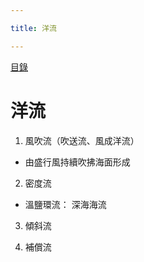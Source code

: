 ```yaml
---

title: 洋流

---
```


[目錄](../)


# 洋流

1. 風吹流（吹送流、風成洋流）
- 由盛行風持續吹拂海面形成


2. 密度流
- 溫鹽環流： 深海海流

3. 傾斜流

4. 補償流
